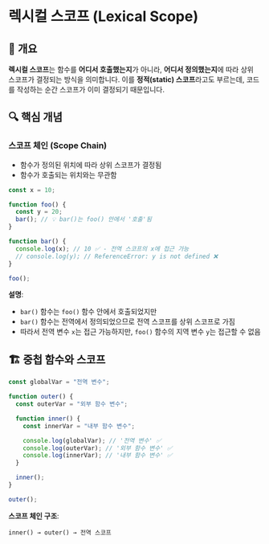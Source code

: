 # 렉시컬 스코프 (Lexical Scope)

## 📖 개요

**렉시컬 스코프**는 함수를 **어디서 호출했는지**가 아니라, **어디서 정의했는지**에 따라 상위 스코프가 결정되는 방식을 의미합니다. 이를 **정적(static) 스코프**라고도 부르는데, 코드를 작성하는 순간 스코프가 이미 결정되기 때문입니다.

## 🔍 핵심 개념

### 스코프 체인 (Scope Chain)

- 함수가 정의된 위치에 따라 상위 스코프가 결정됨
- 함수가 호출되는 위치와는 무관함

```javascript
const x = 10;

function foo() {
  const y = 20;
  bar(); // 💡 bar()는 foo() 안에서 '호출'됨
}

function bar() {
  console.log(x); // 10 ✅ - 전역 스코프의 x에 접근 가능
  // console.log(y); // ReferenceError: y is not defined ❌
}

foo();
```

**설명**:

- `bar()` 함수는 `foo()` 함수 안에서 호출되었지만
- `bar()` 함수는 전역에서 정의되었으므로 전역 스코프를 상위 스코프로 가짐
- 따라서 전역 변수 `x`는 접근 가능하지만, `foo()` 함수의 지역 변수 `y`는 접근할 수 없음

## 🏗️ 중첩 함수와 스코프

```javascript
const globalVar = "전역 변수";

function outer() {
  const outerVar = "외부 함수 변수";

  function inner() {
    const innerVar = "내부 함수 변수";

    console.log(globalVar); // '전역 변수' ✅
    console.log(outerVar); // '외부 함수 변수' ✅
    console.log(innerVar); // '내부 함수 변수' ✅
  }

  inner();
}

outer();
```

**스코프 체인 구조**:

```
inner() → outer() → 전역 스코프
```
